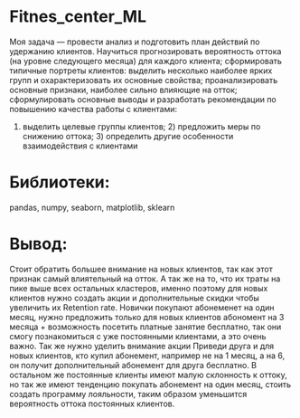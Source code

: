 # Fitnes_center_ML
Моя задача — провести анализ и подготовить план действий по удержанию клиентов. Научиться прогнозировать вероятность оттока (на уровне следующего месяца) для каждого клиента; сформировать типичные портреты клиентов: выделить несколько наиболее ярких групп и охарактеризовать их основные свойства; проанализировать основные признаки, наиболее сильно влияющие на отток; сформулировать основные выводы и разработать рекомендации по повышению качества работы с клиентами:
1) выделить целевые группы клиентов; 2) предложить меры по снижению оттока; 3) определить другие особенности взаимодействия с клиентами

# Библиотеки:
pandas, numpy, seaborn, matplotlib, sklearn

# Вывод:
Стоит обратить большее внимание на новых клиентов, так как этот признак самый влиятельный на отток. А так же на то, что их траты на пике выше всех остальных кластеров, именно поэтому для новых клиентов нужно создать акции и дополнительные скидки чтобы увеличить их Retention rate. Новички покупают абонеменет на один месяц, нужно предложить только для новых клиентов абономент на 3 месяца + возможность посетить платные занятие бесплатно, так они смогу познакомиться с уже постоянными клиентами, а это очень важно. Так же нужно уделить внимание акции Приведи друга и для новых клиентов, кто купил абонемент, например не на 1 месяц, а на 6, он получит дополнительный абонемент для друга бесплатно. В остальном же постоянные клиенты имеют малую склонность к оттоку, но так же имеют тенденцию покупать абонемент на один месяц, стоить создать программу лояльности, таким образом уменьшится вероятность оттока постоянных клиентов.
